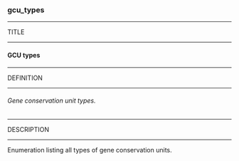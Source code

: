 ### gcu_types



------
TITLE

------

#### GCU types



------
DEFINITION

------

###### Gene conservation unit types.



------
DESCRIPTION

------

Enumeration listing all types of gene conservation units.